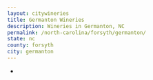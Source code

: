 ```yaml
---
layout: citywineries
title: Germanton Wineries
description: Wineries in Germanton, NC
permalink: /north-carolina/forsyth/germanton/
state: nc
county: forsyth
city: germanton
---
```

-
